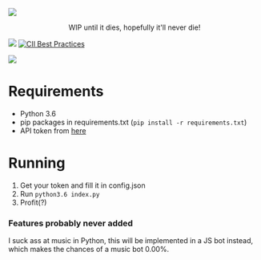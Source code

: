 ![](https://lold.s-ul.eu/MqKR7DKI)

<center>WIP until it dies, hopefully it'll never die!</center>

[<img src="https://discordapp.com/api/guilds/237379086970781698/widget.png?style=shield">](https://discord.gg/DCagZUP) [![CII Best Practices](https://bestpractices.coreinfrastructure.org/projects/772/badge)](https://bestpractices.coreinfrastructure.org/projects/772)

[<img src="https://lold.s-ul.eu/OC314kET">](https://discordapp.com/api/oauth2/authorize?client_id=272549225454239744&scope=bot&permissions=0)

# Requirements

- Python 3.6
- pip packages in requirements.txt (`pip install -r requirements.txt`)
- API token from [here](https://discordapp.com/developers/applications)

# Running

1. Get your token and fill it in config.json
2. Run `python3.6 index.py`
3. Profit(?)

### Features probably never added
I suck ass at music in Python, this will be implemented in a JS bot instead, which makes the chances of a music bot 0.00%.
